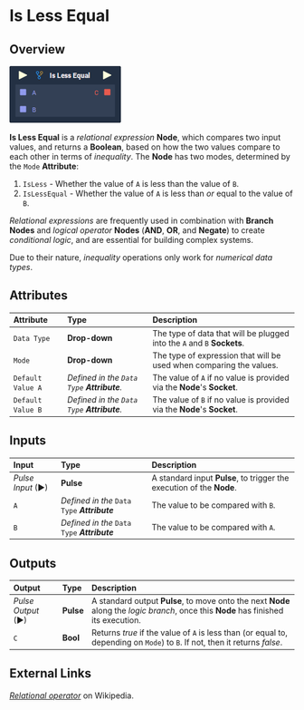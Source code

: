 # Is Less Equal

## Overview

![](../../.gitbook/assets/node-is-less-equal.png)

**Is Less Equal** is a _relational expression_ **Node**, which compares two input values, and returns a **Boolean**, based on how the two values compare to each other in terms of _inequality_. The **Node** has two modes, determined by the `Mode` **Attribute**:

1. `IsLess` - Whether the value of `A` is less than the value of `B`.
2. `IsLessEqual` - Whether the value of `A` is less than _or_ equal to the value of `B`.

_Relational expressions_ are frequently used in combination with **Branch Nodes** and _logical operator_ **Nodes** \(**AND**, **OR**, and **Negate**\) to create _conditional logic_, and are essential for building complex systems.

Due to their nature, _inequality_ operations only work for _numerical data types_.

## Attributes

| Attribute | Type | Description |
| :--- | :--- | :--- |
| `Data Type` | **Drop-down** | The type of data that will be plugged into the `A` and `B` **Sockets**. |
| `Mode` | **Drop-down** | The type of expression that will be used when comparing the values. |
| `Default Value A` | _Defined in the `Data Type` **Attribute**._ | The value of `A` if no value is provided via the **Node**'s **Socket**. |
| `Default Value B` | _Defined in the `Data Type` **Attribute**._ | The value of `B` if no value is provided via the **Node**'s **Socket**. |

## Inputs

| Input | Type | Description |
| :--- | :--- | :--- |
| _Pulse Input_ \(►\) | **Pulse** | A standard input **Pulse**, to trigger the execution of the **Node**. |
| `A` | _Defined in the_ `Data Type` _**Attribute**_ | The value to be compared with `B`. |
| `B` | _Defined in the_ `Data Type` _**Attribute**_ | The value to be compared with `A`. |

## Outputs

| Output | Type | Description |
| :--- | :--- | :--- |
| _Pulse Output_ \(►\) | **Pulse** | A standard output **Pulse**, to move onto the next **Node** along the _logic branch_, once this **Node** has finished its execution. |
| `C` | **Bool** | Returns _true_ if the value of `A` is less than \(or equal to, depending on `Mode`\) to `B`. If not, then it returns _false_. |

## External Links

[_Relational operator_](https://en.wikipedia.org/wiki/Relational_operator) on Wikipedia.

